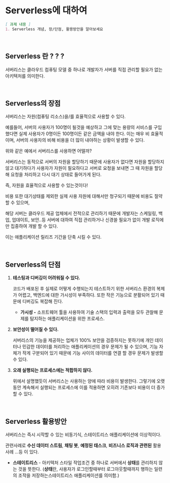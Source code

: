 # **Serverless에 대하여**


```markdown
[ 과제 내용 ]
1. Serverless 개념, 장/단점, 활용방안을 알아보세요
```

<br>

## **Serverless 란 ? ? ?**

서버리스는 클라우드 컴퓨팅 모델 중 하나로 개발자가 서버를 직접 관리할 필요가 없는 아키텍처를 의미한다.

<br>

## Serverless의 장점

서버리스는 자원(컴퓨팅 리소스)을/를 효율적으로 사용할 수 있다. 

예를들어, 서버의 사용자가 100명이 될것을 예상하고 그에 맞는 용량의 서비스를 구입했다면 실제 사용자가 0명이든 100명이든 같은 금액을 내야 한다. 이는 매우 비 효율적이며, 서버의 사용자의 비해 비용을 더 많이 내야하는 상황이 발생할 수 있다.

위와 같은 예에서 서버리스를 사용하면 어떨까?

서버리스는 동적으로 서버의 자원을 할당하기 때문에 사용자가 없다면 자원을 할당하지 않고 대기하다가 사용자가 자원이 필요하다고 서버로 요청을 보내면 그 때 자원을 할당해 요청을 처리하고 다시 대기 상태로 들어가게 된다.

즉, 자원을 효율적으로 사용할 수 있는것이다!

비용 또한 대기상태를 제외한 실제 사용 자원에 대해서만 청구되기 때문에 비용도 절약할 수 있으며,

해당 서버는 클라우드 제공 업체에서 전적으로 관리하기 때문에 개발자는 스케일링, 백업, 업데이트, 보안..등 서버에 대하여 직접 관리하거나 신경쓸 필요가 없이 개발 로직에만 집중하여 개발 할 수 있다. 

이는 애플리케이션 릴리즈 기간을 단축 시킬 수 있다.

<br>

## **Serverless의 단점**

1. **테스팅과 디버깅이 어려워질 수 있다.**
    
    코드가 배포된 후 실제로 어떻게 수행되는지 테스트하기 위한 서버리스 환경의 복제가 어렵고, 백엔드에 대한 가시성이 부족하다. 또한 작은 기능으로 분활되어 있기 때문에 디버깅도 복잡해 진다.
    
    - **가시성 -** 소프트웨어 툴을 사용하여 기술 스택의 입력과 출력을 모두 관찰해 문제를 탐지하는 애플리케이션을 위한 프로세스.
    
2. **보안성이 떨어질 수 있다.**
    
    서버리스의 기능을 제공하는 업체가 100% 보안을 검증하지는 못하기에 개인 데이터나 민감한 데이터를 처리하는 애플리케이션의 경우 문제가 될 수 있으며, 기능 자체가 작게 구분되어 있기 때문에 기능 사이의 데이터를 연결 할 경우 문제가 발생할 수 있다.
    
3. **오래 실행되는 프로세스에는 적합하지 않다.**
    
    위에서 설명했듯이 서버리스는 사용하는 양에 따라 비용이 발생한다. 그렇기에 오랫동안 계속해서 실행되는 프로세스에 이를 적용하면 오히려 기존보다 비용이 더 증가할 수 있다.
    
<br>

## **Serverless 활용방안**

서버리스는 즉시 시작할 수 있는 비동기식, 스테이트리스 애플리케이션에 이상적이다.

관련사례로 **수신 데이터 스트림**, **채팅 봇**, **예정된 태스크**, **비즈니스 로직과 관련된** 활용 사례 …등 이 있다.

- **스테이트리스** - 아키텍처 스타일 작업조건 중 하나로 서버에서 **상태**를 관리하지 않는 것을 뜻한다.
 (**상태**란, 사용자가 로그인할때부터 로그아웃할때까지 행하는 일련의 조작을 저장하는스테이트리스 애플리케이션를 의미함.)